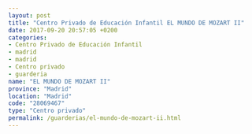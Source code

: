 ```yaml
---
layout: post
title: "Centro Privado de Educación Infantil EL MUNDO DE MOZART II"
date: 2017-09-20 20:57:05 +0200
categories:
- Centro Privado de Educación Infantil
- madrid
- madrid
- Centro privado
- guarderia
name: "EL MUNDO DE MOZART II"
province: "Madrid"
location: "Madrid"
code: "28069467"
type: "Centro privado"
permalink: /guarderias/el-mundo-de-mozart-ii.html
---
```

